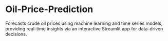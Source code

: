 # Oil-Price-Prediction
Forecasts crude oil prices using machine learning and time series models, providing real-time insights via an interactive Streamlit app for data-driven decisions.
